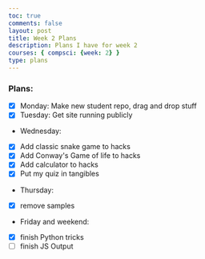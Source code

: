 ```yaml
---
toc: true
comments: false
layout: post
title: Week 2 Plans
description: Plans I have for week 2
courses: { compsci: {week: 2} }
type: plans
---
```


### Plans:
- [x] Monday: Make new student repo, drag and drop stuff
- [x] Tuesday: Get site running publicly
- Wednesday: 
- [x] Add classic snake game to hacks
- [x] Add Conway's Game of life to hacks
- [x] Add calculator to hacks
- [x] Put my quiz in tangibles
- Thursday:
- [x] remove samples
- Friday and weekend:
- [x] finish Python tricks
- [ ] finish JS Output